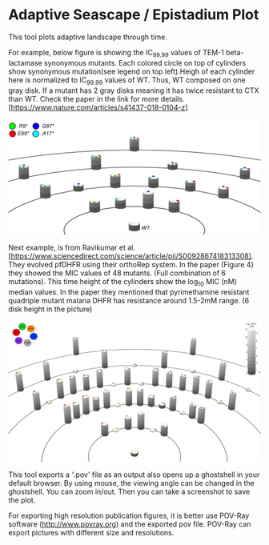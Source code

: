 # Adaptive Seascape / Epistadium Plot 
This tool plots adaptive landscape through time.

For example, below figure is showing the IC<sub>99.99</sub> values of TEM-1 beta-lactamase synonymous mutants. Each colored circle on top of cylinders show synonymous mutation(see legend on top left).Heigh of each cylinder here is normalized to IC<sub>99.99</sub> values of WT. Thus, WT composed on one gray disk. If a mutant has 2 gray disks meaning it has twice resistant to CTX than WT. Check the paper in the link for more details. [https://www.nature.com/articles/s41437-018-0104-z]


![alt text](2019-01-16-11-56-50-JAGMdeVisser-2018-Heredity.png)


Next example, is from Ravikumar et al.[https://www.sciencedirect.com/science/article/pii/S0092867418313308]. They evolved pfDHFR using their orthoRep system. In the paper (Figure 4) they showed the MIC values of 48 mutants. (Full combination of 6 mutations). This time height of the cylinders show the log<sub>10</sub> MIC (nM) median values. In the paper they mentioned that pyrimethamine resistant quadriple mutant malaria DHFR has resistance around 1.5-2mM range. (6 disk height in the picture)   

![alt text](Figure4-BrightColors.png)


This tool exports a *'*.pov' file as an output also opens up a ghostshell in your default browser. By using mouse, the viewing angle can be changed in the ghostshell. You can zoom in/out. Then you can take a screenshot to save the plot. 

For exporting high resolution publication figures, it is better use POV-Ray software (http://www.povray.org) and the exported pov file. POV-Ray can export pictures with different size and resolutions. 
